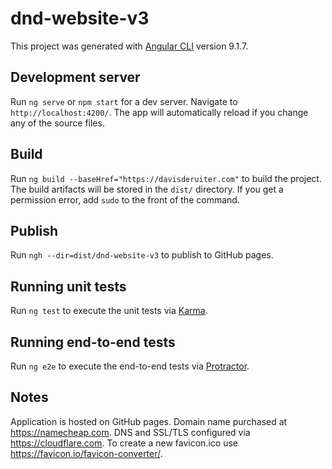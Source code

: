 # dnd-website-v3

This project was generated with [Angular CLI](https://github.com/angular/angular-cli) version 9.1.7.

## Development server

Run `ng serve` or `npm start` for a dev server. Navigate to `http://localhost:4200/`. The app will automatically reload if you change any of the source files.

## Build

Run `ng build --baseHref="https://davisderuiter.com"` to build the project. The build artifacts will be stored in the `dist/` directory. If you get a permission error, add `sudo` to the front of the command.

## Publish
Run `ngh --dir=dist/dnd-website-v3` to publish to GitHub pages.

## Running unit tests

Run `ng test` to execute the unit tests via [Karma](https://karma-runner.github.io).

## Running end-to-end tests

Run `ng e2e` to execute the end-to-end tests via [Protractor](http://www.protractortest.org/).

## Notes

Application is hosted on GitHub pages. 
Domain name purchased at https://namecheap.com.
DNS and SSL/TLS configured via https://cloudflare.com.
To create a new favicon.ico use https://favicon.io/favicon-converter/.